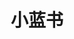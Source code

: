 ---
title: 小蓝书
description: 算法竞赛进阶指南笔记合集
image:

# Badge style
style:
    background: "#2a9d8f"
    color: "#fff"
---